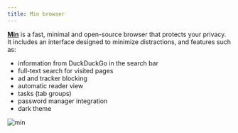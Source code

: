 ```yaml
---
title: Min browser
---
```


[**Min**](https://minbrowser.org/) is a fast, minimal and open-source browser that protects your privacy. It includes an interface designed to minimize distractions, and features such as:

* information from DuckDuckGo in the search bar
* full-text search for visited pages
* ad and tracker blocking
* automatic reader view
* tasks (tab groups)
* password manager integration
* dark theme

![min](/min.png)
